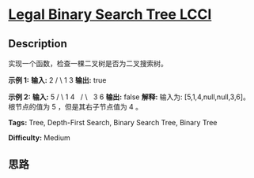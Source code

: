 # [Legal Binary Search Tree LCCI][title]

## Description

实现一个函数，检查一棵二叉树是否为二叉搜索树。

 **示例 1:**
             **输入:**          2         / \        1   3       **输出:** true      

 **示例 2:**
             **输入:**          5         / \        1   4           / \          3   6       **输出:** false       **解释:** 输入为: [5,1,4,null,null,3,6]。           根节点的值为 5 ，但是其右子节点值为 4 。


**Tags:** Tree, Depth-First Search, Binary Search Tree, Binary Tree

**Difficulty:** Medium

## 思路

[title]: https://leetcode-cn.com/problems/legal-binary-search-tree-lcci
